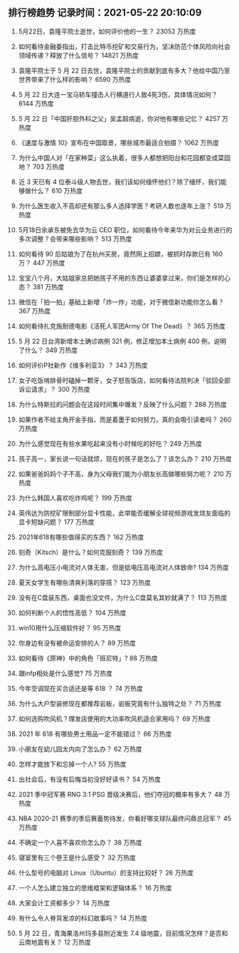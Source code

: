 
## 排行榜趋势 记录时间：2021-05-22 20:10:09
  
  1. 5月22日，袁隆平院士逝世，如何评价他的一生？ 23052 万热度
    
  2. 如何看待金融委指出，打击比特币挖矿和交易行为，坚决防范个体风险向社会领域传递？释放了什么信号？ 14821 万热度
    
  3. 袁隆平院士于 5 月 22 日去世，袁隆平院士的贡献到底有多大？他给中国乃至世界带来了什么样的影响？ 6590 万热度
    
  4. 5 月 22 日大连一宝马轿车撞击人行横道行人致4死3伤，具体情况如何？ 6144 万热度
    
  5. 5 月 22 日「中国肝胆外科之父」吴孟超病逝，你对他有哪些记忆？ 4257 万热度
    
  6. 《速度与激情 10》宣布在中国取景，哪些城市最适合拍摄？ 1062 万热度
    
  7. 为什么中国人对「在家种菜」这么执着，很多人都想把阳台和花园都变成菜园地？ 703 万热度
    
  8. 近 3 天已有 4 位泰斗级人物去世，我们该如何缅怀他们？除了缅怀，我们能够做什么？ 610 万热度
    
  9. 为什么医生收入不高却还有那么多人选择学医？考研人数也逐年上涨？ 519 万热度
    
  10. 5月18日余承东被免去华为云 CEO 职位，如何看待今年来华为对云业务进行的多次调整？会带来哪些影响？ 513 万热度
    
  11. 如何看待 90 后姑娘为了在杭州买房，竟然网上招嫖，被抓时存款已有 160 万？ 447 万热度
    
  12. 宝宝八个月，大姑姐家总把她孩子不用的东西让婆婆拿过来，你们是怎样的心态？ 381 万热度
    
  13. 微信在「拍一拍」基础上新增「炸一炸」功能，对于微信新功能你怎么看？ 367 万热度
    
  14. 如何看待扎克施耐德电影《活死人军团Army Of The Dead》？ 365 万热度
    
  15. 5 月 22 日台湾新增本土确诊病例 321 例，修正增加本土病例 400 例，说明了什么？ 349 万热度
    
  16. 如何评价P社新作《维多利亚3》？ 343 万热度
    
  17. 女子吃饭啃排骨时磕掉一颗牙，女子怒告饭店，如何看待法院判决「驳回全部诉讼请求」？ 300 万热度
    
  18. 为什么特斯拉的问题会在这段时间集中爆发？反映了什么问题？ 288 万热度
    
  19. 如果作者不给主角开金手指，而是着墨于如何努力，真的会吸引读者吗？ 260 万热度
    
  20. 为什么感觉现在有些水果吃起来没有小时候吃的好吃？ 249 万热度
    
  21. 孩子高一，家长说一句话就烦，现在的孩子是怎么了？该怎么办？ 210 万热度
    
  22. 如果爸爸妈妈个子不高，身为父母我们能为小朋友长高做哪些努力呢？ 210 万热度
    
  23. 为什么韩国人喜欢吃炸鸡呢？ 199 万热度
    
  24. 英伟达为防挖矿限制部分显卡性能，此举能否缓解全球视频游戏发烧友面临的显卡短缺问题？ 177 万热度
    
  25. 2021年618有哪些值得买的东西？ 162 万热度
    
  26. 刻奇（Kitsch）是什么？如何克服刻奇？ 139 万热度
    
  27. 为什么高电压小电流对人体无害，但是低电压高电流对人体致命? 134 万热度
    
  28. 夏天女学生有哪些清爽利落的穿搭？ 123 万热度
    
  29. 没有在C盘装东西，桌面也没文件，为什么C盘莫名其妙就满了？ 113 万热度
    
  30. 如何判断个人的悟性高低？ 104 万热度
    
  31. win10用什么压缩软件好？ 95 万热度
    
  32. 你身边有没有被命运安排的人？ 89 万热度
    
  33. 如何看待《原神》中的角色「班尼特」? 88 万热度
    
  34. 跟infp相处是什么感觉? 75 万热度
    
  35. 今年空调现在买合适还是等 618 ？ 74 万热度
    
  36. 为什么大户型装修现在都推荐岩板，岩板究竟有什么独特之处？ 71 万热度
    
  37. 如何选购吹风机？理发店使用的大功率吹风机适合家用吗？ 69 万热度
    
  38. 2021 年 618 有哪些男士用品一定不能错过？ 66 万热度
    
  39. 小朋友在幼儿园太内向了怎么办？ 62 万热度
    
  40. 怎样才能放下和忘掉一个人? 55 万热度
    
  41. 出社会后，有没有后悔当初没好好读书？ 54 万热度
    
  42. 2021 季中冠军赛 RNG 3:1 PSG 晋级决赛后，他们夺冠的概率有多大？ 48 万热度
    
  43. NBA 2020-21 赛季的季后赛蓄势待发，你看好哪支球队最终问鼎总冠军？ 45 万热度
    
  44. 不确定一个人喜不喜欢你怎么办？ 38 万热度
    
  45. 寝室里有三个卷王是什么感受？ 32 万热度
    
  46. 什么型号的电脑对 Linux（Ubuntu）的支持比较好？ 26 万热度
    
  47. 一个人怎么建立独立的思维框架和逻辑体系？ 16 万热度
    
  48. 大家会计工资都多少？ 14 万热度
    
  49. 有什么令人脊背发凉的科幻故事吗？ 14 万热度
    
  50. 5 月 22 日，青海果洛州玛多县附近发生 7.4 级地震，目前情况怎样？是否和云南地震有关？ 12 万热度
    